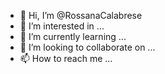 - 👋 Hi, I’m @RossanaCalabrese
- 👀 I’m interested in ...
- 🌱 I’m currently learning ...
- 💞️ I’m looking to collaborate on ...
- 📫 How to reach me ...

<!---
RossanaCalabrese/RossanaCalabrese is a ✨ special ✨ repository because its `README.md` (this file) appears on your GitHub profile.
You can click the Preview link to take a look at your changes.
--->
